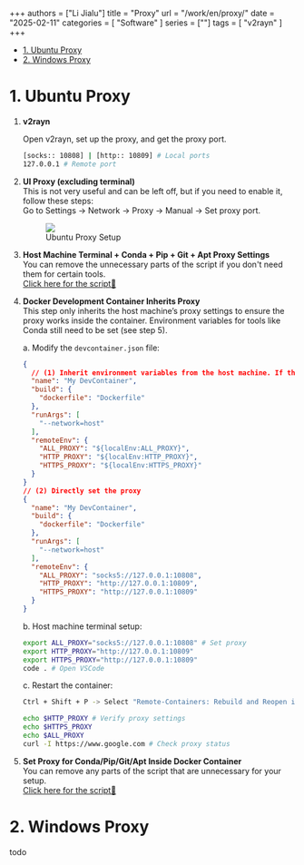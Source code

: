 +++
authors = ["Li Jialu"]
title = "Proxy"
url = "/work/en/proxy/"
date = "2025-02-11"
categories = [
    "Software"
]
series = [""]
tags = [
   "v2rayn"
]
+++

- [1. Ubuntu Proxy](#1-ubuntu-proxy)
- [2. Windows Proxy](#2-windows-proxy)

# 1. Ubuntu Proxy

1. **v2rayn**

    Open v2rayn, set up the proxy, and get the proxy port.
    ```bash
    [socks:: 10808] | [http:: 10809] # Local ports
    127.0.0.1 # Remote port
    ```

2. **UI Proxy (excluding terminal)**  
    This is not very useful and can be left off, but if you need to enable it, follow these steps:  
    Go to Settings -> Network -> Proxy -> Manual -> Set proxy port.
    
    <section>
        <div class="container">
            <div class="image">
                <figure>
                    <img src="https://cdn.heirenlop.com/work-record/proxy.png",alt="proxy",loading="lazy">
                    <figcaption>Ubuntu Proxy Setup</figcaption>
                </figure>
            </div>
        </div>
    </section>

3. **Host Machine Terminal + Conda + Pip + Git + Apt Proxy Settings**  
   You can remove the unnecessary parts of the script if you don't need them for certain tools.  
   <a href="https://heirenlop.github.io/%E5%B7%A5%E4%BD%9C%E8%AE%B0%E5%BD%95/shell/#sections4">Click here for the script🔗</a>

4. **Docker Development Container Inherits Proxy**  
   This step only inherits the host machine’s proxy settings to ensure the proxy works inside the container. Environment variables for tools like Conda still need to be set (see step 5).

   a. Modify the `devcontainer.json` file:

    ```json
    {
      // (1) Inherit environment variables from the host machine. If the host has ALL_PROXY set, the container will use the proxy. If the host doesn't have ALL_PROXY, the container won't use a proxy. This is the typical setup.
      "name": "My DevContainer",
      "build": {
        "dockerfile": "Dockerfile"
      },
      "runArgs": [
        "--network=host"
      ],
      "remoteEnv": {
        "ALL_PROXY": "${localEnv:ALL_PROXY}",
        "HTTP_PROXY": "${localEnv:HTTP_PROXY}",
        "HTTPS_PROXY": "${localEnv:HTTPS_PROXY}"
      }
    }
    // (2) Directly set the proxy
    {
      "name": "My DevContainer",
      "build": {
        "dockerfile": "Dockerfile"
      },
      "runArgs": [
        "--network=host"
      ],
      "remoteEnv": {
        "ALL_PROXY": "socks5://127.0.0.1:10808",
        "HTTP_PROXY": "http://127.0.0.1:10809",
        "HTTPS_PROXY": "http://127.0.0.1:10809"
      }
    }
    ```

   b. Host machine terminal setup:
    ```bash
    export ALL_PROXY="socks5://127.0.0.1:10808" # Set proxy
    export HTTP_PROXY="http://127.0.0.1:10809"
    export HTTPS_PROXY="http://127.0.0.1:10809"
    code . # Open VSCode
    ```
   c. Restart the container:

    ```bash
    Ctrl + Shift + P -> Select "Remote-Containers: Rebuild and Reopen in Container"

    echo $HTTP_PROXY # Verify proxy settings
    echo $HTTPS_PROXY
    echo $ALL_PROXY 
    curl -I https://www.google.com # Check proxy status
    ```

5. **Set Proxy for Conda/Pip/Git/Apt Inside Docker Container**  
   You can remove any parts of the script that are unnecessary for your setup.  
   <a href="https://heirenlop.github.io/%E5%B7%A5%E4%BD%9C%E8%AE%B0%E5%BD%95/shell/#sections4">Click here for the script🔗</a>

# 2. Windows Proxy

todo
